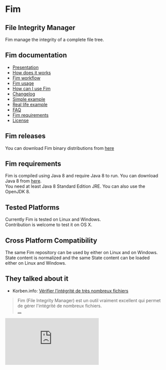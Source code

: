 # Fim

## File Integrity Manager

Fim manage the integrity of a complete file tree.

## Fim documentation

  * [Presentation](http://evrignaud.github.io/fim/#presentation)
  * [How does it works](http://evrignaud.github.io/fim/#how-does-it-works)
  * [Fim workflow](http://evrignaud.github.io/fim/#fim-workflow)
  * [Fim usage](http://evrignaud.github.io/fim/#fim-usage)
  * [How can I use Fim](http://evrignaud.github.io/fim/#how-can-i-use-fim)
  * [Changelog](http://evrignaud.github.io/fim/Changelog.html)
  * [Simple example](http://evrignaud.github.io/fim/#simple-example)
  * [Real life example](http://evrignaud.github.io/fim/#real-life-example)
  * [FAQ](http://evrignaud.github.io/fim/#faq)
  * [Fim requirements](http://evrignaud.github.io/fim/#fim-requirements)
  * [License](http://evrignaud.github.io/fim/LICENSE.html)

## Fim releases

You can download Fim binary distributions from [here](https://github.com/evrignaud/fim/releases/latest)

## Fim requirements

Fim is compiled using Java 8 and require Java 8 to run. You can download Java 8 from [here](http://www.oracle.com/technetwork/java/javase/downloads/index.html).<br/>
You need at least Java 8 Standard Edition JRE. You can also use the OpenJDK 8.

## Tested Platforms

Currently Fim is tested on Linux and Windows.<br/>
Contribution is welcome to test it on OS X.

## Cross Platform Compatibility

The same Fim repository can be used by either on Linux and on Windows.<br/>
State content is normalized and the same State content can be loaded either on Linux and Windows.

## They talked about it

* Korben.info: [Vérifier l’intégrité de très nombreux fichiers](http://korben.info/verifier-lintegrite-de-tres-nombreux-fichiers.html)

> Fim (File Integrity Manager) est un outil vraiment excellent qui permet de gérer l'intégrité de nombreux fichiers.<br/>
> [...](http://korben.info/verifier-lintegrite-de-tres-nombreux-fichiers.html)


![Analytics](https://ga-beacon.appspot.com/UA-65759837-1/fim/README.md?pixel)
